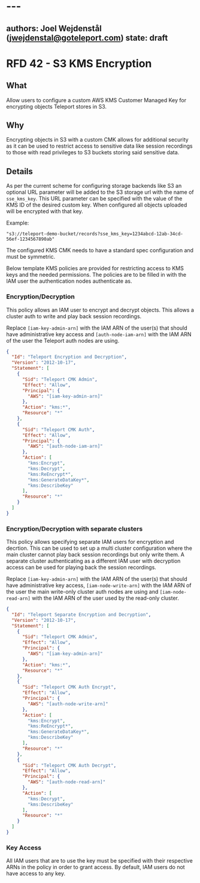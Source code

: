 # ---
authors: Joel Wejdenstål (jwejdenstal@goteleport.com)
state: draft
---

# RFD 42 - S3 KMS Encryption

## What

Allow users to configure a custom AWS KMS Customer Managed Key for encrypting
objects Teleport stores in S3.

## Why

Encrypting objects in S3 with a custom CMK allows for additional security as it
can be used to restrict access to sensitive data like session recordings
to those with read privileges to S3 buckets storing said sensitive data.

## Details

As per the current scheme for configuring storage backends like S3 an optional URL
parameter will be added to the S3 storage url with the name of `sse_kms_key`.
This URL parameter can be specified with the value of the KMS ID of the desired
custom key. When configured all objects uploaded will be encrypted with that key.

Example:
```
"s3://teleport-demo-bucket/records?sse_kms_key=1234abcd-12ab-34cd-56ef-1234567890ab"
```

The configured KMS CMK needs to have a standard spec configuration and must be symmetric.

Below template KMS policies are provided for restricting access to
KMS keys and the needed permissions. The policies are to be filled in with
the IAM user the authentication nodes authenticate as.

### Encryption/Decryption

This policy allows an IAM user to encrypt and decrypt objects.
This allows a cluster auth to write and play back session recordings.

Replace `[iam-key-admin-arn]` with the IAM ARN of the user(s) that should have
administrative key access and `[auth-node-iam-arn]` with the IAM ARN
of the user the Teleport auth nodes are using.

```json
{
  "Id": "Teleport Encryption and Decryption",
  "Version": "2012-10-17",
  "Statement": [
    {
      "Sid": "Teleport CMK Admin",
      "Effect": "Allow",
      "Principal": {
        "AWS": "[iam-key-admin-arn]"
      },
      "Action": "kms:*",
      "Resource": "*"
    },
    {
      "Sid": "Teleport CMK Auth",
      "Effect": "Allow",
      "Principal": {
        "AWS": "[auth-node-iam-arn]"
      },
      "Action": [
        "kms:Encrypt",
        "kms:Decrypt",
        "kms:ReEncrypt*",
        "kms:GenerateDataKey*",
        "kms:DescribeKey"
      ],
      "Resource": "*"
    }
  ]
}
```

### Encryption/Decryption with separate clusters

This policy allows specifying separate IAM users for encryption and decrtion.
This can be used to set up a multi cluster configuration where the main cluster
cannot play back session recordings but only write them.
A separate cluster authenticating as a different IAM user with decryption access
can be used for playing back the session recordings.

Replace `[iam-key-admin-arn]` with the IAM ARN of the user(s) that should have
administrative key access, `[iam-node-write-arn]` with the IAM ARN of the user the
main write-only cluster auth nodes are using and `[iam-node-read-arn]` with the
IAM ARN of the user used by the read-only cluster.

```json
{
  "Id": "Teleport Separate Encryption and Decryption",
  "Version": "2012-10-17",
  "Statement": [
    {
      "Sid": "Teleport CMK Admin",
      "Effect": "Allow",
      "Principal": {
        "AWS": "[iam-key-admin-arn]"
      },
      "Action": "kms:*",
      "Resource": "*"
    },
    {
      "Sid": "Teleport CMK Auth Encrypt",
      "Effect": "Allow",
      "Principal": {
        "AWS": "[auth-node-write-arn]"
      },
      "Action": [
        "kms:Encrypt",
        "kms:ReEncrypt*",
        "kms:GenerateDataKey*",
        "kms:DescribeKey"
      ],
      "Resource": "*"
    },
    {
      "Sid": "Teleport CMK Auth Decrypt",
      "Effect": "Allow",
      "Principal": {
        "AWS": "[auth-node-read-arn]"
      },
      "Action": [
        "kms:Decrypt",
        "kms:DescribeKey"
      ],
      "Resource": "*"
    }
  ]
}
```

### Key Access

All IAM users that are to use the key must be specified with their respective ARNs
in the policy in order to grant access. By default, IAM users do not have access to any key.